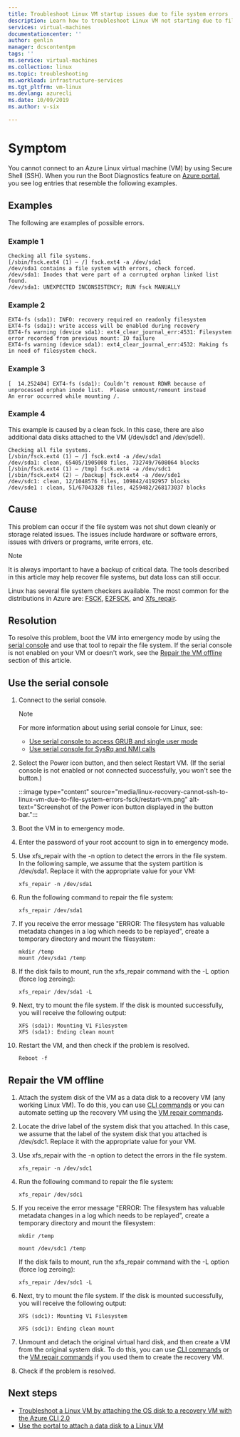 ```yaml
---
title: Troubleshoot Linux VM startup issues due to file system errors | Microsoft Docs
description: Learn how to troubleshoot Linux VM not starting due to file system errors
services: virtual-machines
documentationcenter: ''
author: genlin
manager: dcscontentpm
tags: ''
ms.service: virtual-machines
ms.collection: linux
ms.topic: troubleshooting
ms.workload: infrastructure-services
ms.tgt_pltfrm: vm-linux
ms.devlang: azurecli
ms.date: 10/09/2019
ms.author: v-six

---
```


# Symptom

You cannot connect to an Azure Linux virtual machine (VM) by using Secure Shell (SSH). When you run the Boot Diagnostics feature on [Azure portal](https://portal.azure.com/), you see log entries that resemble the following examples.

## Examples

The following are examples of possible errors.

### Example 1 

```
Checking all file systems.
[/sbin/fsck.ext4 (1) — /] fsck.ext4 -a /dev/sda1
/dev/sda1 contains a file system with errors, check forced.
/dev/sda1: Inodes that were part of a corrupted orphan linked list found.
/dev/sda1: UNEXPECTED INCONSISTENCY; RUN fsck MANUALLY
```

### Example 2

```
EXT4-fs (sda1): INFO: recovery required on readonly filesystem
EXT4-fs (sda1): write access will be enabled during recovery
EXT4-fs warning (device sda1): ext4_clear_journal_err:4531: Filesystem error recorded from previous mount: IO failure
EXT4-fs warning (device sda1): ext4_clear_journal_err:4532: Making fs in need of filesystem check.
```

### Example 3

```
[  14.252404] EXT4-fs (sda1): Couldn’t remount RDWR because of unprocessed orphan inode list.  Please unmount/remount instead
An error occurred while mounting /.
```

### Example 4 

This example is caused by a clean fsck. In this case, there are also additional data disks attached to the VM (/dev/sdc1 and /dev/sde1).

```
Checking all file systems. 
[/sbin/fsck.ext4 (1) — /] fsck.ext4 -a /dev/sda1
/dev/sda1: clean, 65405/1905008 files, 732749/7608064 blocks
[/sbin/fsck.ext4 (1) — /tmp] fsck.ext4 -a /dev/sdc1
[/sbin/fsck.ext4 (2) — /backup] fsck.ext4 -a /dev/sde1
/dev/sdc1: clean, 12/1048576 files, 109842/4192957 blocks
/dev/sde1 : clean, 51/67043328 files, 4259482/268173037 blocks
```
## Cause
This problem can occur if the file system was not shut down cleanly or storage related issues. The issues include hardware or software errors, issues with drivers or programs, write errors, etc. 

> [!NOTE]
> It is always important to have a backup of critical data. The tools described in this article may help recover file systems, but data loss can still occur.

Linux has several file system checkers available. The most common for the distributions in Azure are: [FSCK](https://access.redhat.com/documentation/en-us/red_hat_enterprise_linux/6/html/storage_administration_guide/fsck-fs-specific), [E2FSCK](https://access.redhat.com/documentation/en-us/red_hat_enterprise_linux/7/html/storage_administration_guide/fsck-fs-specific), and [Xfs_repair](https://access.redhat.com/documentation/en-us/red_hat_enterprise_linux/7/html/storage_administration_guide/xfsrepair).

## Resolution

To resolve this problem, boot the VM into emergency mode by using the [serial console](./serial-console-linux.md) and use that tool to repair the file system. If the serial console is not enabled on your VM or doesn't work, see the [Repair the VM offline](#repair-the-vm-offline) section of this article.

## Use the serial console

1. Connect to the serial console.

   > [!Note]
   > For more information about using serial console for Linux, see:
   > * [Use serial console to access GRUB and single user mode](serial-console-grub-single-user-mode.md)
   > * [Use serial console for SysRq and NMI calls](./serial-console-nmi-sysrq.md)

2. Select the Power icon button, and then select Restart VM. (If the serial console is not enabled or not connected successfully, you won't see the button.)

   :::image type="content" source="media/linux-recovery-cannot-ssh-to-linux-vm-due-to-file-system-errors-fsck/restart-vm.png" alt-text="Screenshot of the Power icon button displayed in the button bar.":::

3. Boot the VM in to emergency mode.

4. Enter the password of your root account to sign in to emergency mode.

5. Use xfs_repair with the -n option to detect the errors in the file system. In the following sample, we assume that the system partition is /dev/sda1. Replace it with the appropriate value for your VM:

   ```
   xfs_repair -n /dev/sda1
   ```

6. Run the following command to repair the file system:

   ```
   xfs_repair /dev/sda1
   ```

7. If you receive the error message "ERROR: The filesystem has valuable metadata changes in a log which needs to be replayed", create a temporary directory and mount the filesystem:

   ```
   mkdir /temp
   mount /dev/sda1 /temp
   ```

8. If the disk fails to mount, run the xfs_repair command with the -L option (force log zeroing):

   ```
   xfs_repair /dev/sda1 -L
   ```

9. Next, try to mount the file system. If the disk is mounted successfully, you will receive the following output:
 
   ```
   XFS (sda1): Mounting V1 Filesystem
   XFS (sda1): Ending clean mount
   ```

10. Restart the VM, and then check if the problem is resolved.

    ```
    Reboot -f
    ```

## Repair the VM offline

1. Attach the system disk of the VM as a data disk to a recovery VM (any working Linux VM). To do this, you can use [CLI commands](./troubleshoot-recovery-disks-linux.md) or you can automate setting up the recovery VM using the [VM repair commands](repair-linux-vm-using-azure-virtual-machine-repair-commands.md).

2. Locate the drive label of the system disk that you attached. In this case, we assume that the label of the system disk that you attached is /dev/sdc1. Replace it with the appropriate value for your VM.

3. Use xfs_repair with the -n option to detect the errors in the file system.

   ```
   xfs_repair -n /dev/sdc1
   ```

4. Run the following command to repair the file system:

   ```
   xfs_repair /dev/sdc1
   ```

5. If you receive the error message "ERROR: The filesystem has valuable metadata changes in a log which needs to be replayed", create a temporary directory and mount the filesystem:

   ```
   mkdir /temp

   mount /dev/sdc1 /temp
   ```

   If the disk fails to mount, run the xfs_repair command with the -L option (force log zeroing):

   ```
   xfs_repair /dev/sdc1 -L
   ```

6. Next, try to mount the file system. If the disk is mounted successfully, you will receive the following output:

   ```
   XFS (sdc1): Mounting V1 Filesystem
   
   XFS (sdc1): Ending clean mount
   ```

7. Unmount and detach the original virtual hard disk, and then create a VM from the original system disk. To do this, you can use [CLI commands](troubleshoot-recovery-disks-linux.md) or the [VM repair commands](repair-linux-vm-using-azure-virtual-machine-repair-commands.md) if you used them to create the recovery VM.

8. Check if the problem is resolved.

## Next steps

* [Troubleshoot a Linux VM by attaching the OS disk to a recovery VM with the Azure CLI 2.0](./troubleshoot-recovery-disks-linux.md)
* [Use the portal to attach a data disk to a Linux VM](/azure/virtual-machines/linux/attach-disk-portal)
